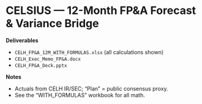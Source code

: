 # CELSIUS — 12-Month FP&A Forecast & Variance Bridge

**Deliverables**
- `CELH_FP&A_12M_WITH_FORMULAS.xlsx` (all calculations shown)
- `CELH_Exec_Memo_FP&A.docx`
- `CELH_FP&A_Deck.pptx`

**Notes**
- Actuals from CELH IR/SEC; “Plan” = public consensus proxy.
- See the “WITH_FORMULAS” workbook for all math.
